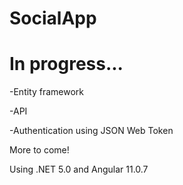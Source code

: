 # SocialApp

# In progress...
-Entity framework

-API

-Authentication using JSON Web Token

More to come!

Using .NET 5.0 and Angular 11.0.7
